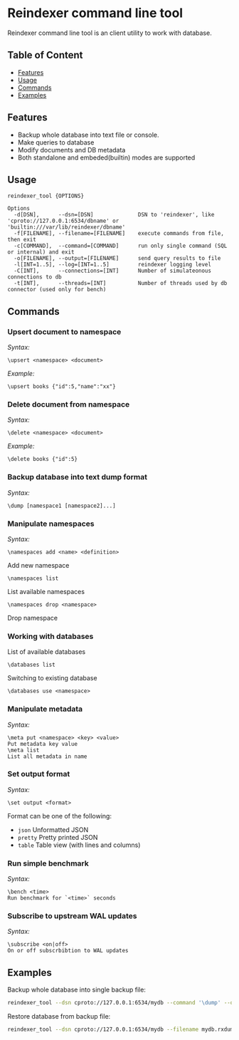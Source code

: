 # Reindexer command line tool
Reindexer command line tool is an client utility to work with database.

## Table of Content

- [Features](#features)
- [Usage](#usage)
- [Commands](#commands)
- [Examples](#examples)

## Features

- Backup whole database into text file or console.
- Make queries to database
- Modify documents and DB metadata
- Both standalone and embeded(builtin) modes are supported

## Usage

```
reindexer_tool {OPTIONS}

Options
  -d[DSN],      --dsn=[DSN]              DSN to 'reindexer', like 'cproto://127.0.0.1:6534/dbname' or 'builtin:///var/lib/reindexer/dbname'
  -f[FILENAME], --filename=[FILENAME]    execute commands from file, then exit
  -c[COMMAND],  --command=[COMMAND]      run only single command (SQL or internal) and exit
  -o[FILENAME], --output=[FILENAME]      send query results to file
  -l[INT=1..5], --log=[INT=1..5]         reindexer logging level
  -C[INT],      --connections=[INT]      Number of simulateonous connections to db
  -t[INT],      --threads=[INT]          Number of threads used by db connector (used only for bench)

```

## Commands

### Upsert document to namespace

*Syntax:*
```
\upsert <namespace> <document>
```

*Example:*
```
\upsert books {"id":5,"name":"xx"}
```

### Delete document from namespace

*Syntax:*
```
\delete <namespace> <document>
```

*Example:*
```
\delete books {"id":5}
```

### Backup database into text dump format

*Syntax:*
```
\dump [namespace1 [namespace2]...]
```

### Manipulate namespaces

*Syntax:*
```
\namespaces add <name> <definition>
```
Add new namespace
```
\namespaces list 
```
List available namespaces
```
\namespaces drop <namespace>
```
Drop namespace

### Working with databases
List of available databases
```
\databases list
```
Switching to existing database
```
\databases use <namespace>
```

### Manipulate metadata
*Syntax:*
```
\meta put <namespace> <key> <value>
Put metadata key value
\meta list
List all metadata in name
```

### Set output format
*Syntax:*
```
\set output <format>
```
Format can be one of the following:
- `json` Unformatted JSON
- `pretty` Pretty printed JSON
- `table` Table view (with lines and columns)

### Run simple benchmark
*Syntax:*
```
\bench <time>
Run benchmark for `<time>` seconds
```

### Subscribe to upstream WAL updates
*Syntax:*
```
\subscribe <on|off>
On or off subscrbibtion to WAL updates
```


## Examples

Backup whole database into single backup file:
```sh
reindexer_tool --dsn cproto://127.0.0.1:6534/mydb --command '\dump' --output mydb.rxdump
```

Restore database from backup file:
```sh
reindexer_tool --dsn cproto://127.0.0.1:6534/mydb --filename mydb.rxdump
```
